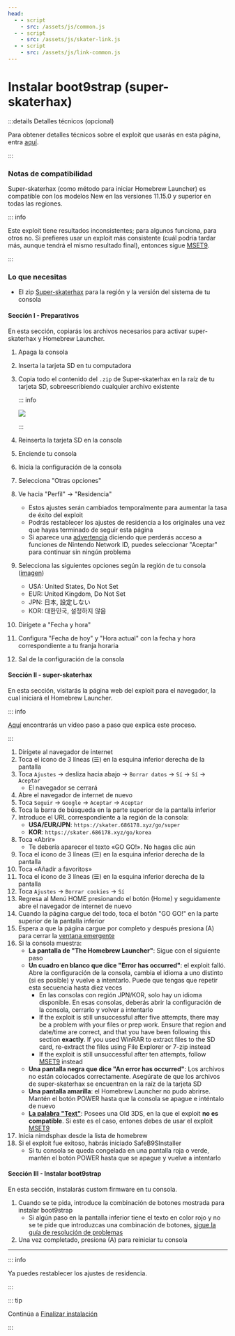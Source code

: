 ```yaml
---
head:
  - - script
    - src: /assets/js/common.js
  - - script
    - src: /assets/js/skater-link.js
  - - script
    - src: /assets/js/link-common.js
---
```


# Instalar boot9strap (super-skaterhax)

:::details Detalles técnicos (opcional)

Para obtener detalles técnicos sobre el exploit que usarás en esta página, entra [aquí](https://github.com/zoogie/super-skaterhax).

:::

### Notas de compatibilidad

Super-skaterhax (como método para iniciar Homebrew Launcher) es compatible con los modelos New en las versiones 11.15.0 y superior en todas las regiones.

::: info

Este exploit tiene resultados inconsistentes; para algunos funciona, para otros no. Si prefieres usar un exploit más consistente (cuál podría tardar más, aunque tendrá el mismo resultado final), entonces sigue [MSET9](installing-boot9strap-\(mset9\)).

:::

### Lo que necesitas

- El zip [Super-skaterhax](https://skater.nintendohomebrew.com) para la región y la versión del sistema de tu consola

#### Sección I - Preparativos

En esta sección, copiarás los archivos necesarios para activar super-skaterhax y Homebrew Launcher.

1. Apaga la consola

2. Inserta la tarjeta SD en tu computadora

3. Copia todo el contenido del `.zip` de Super-skaterhax en la raíz de tu tarjeta SD, sobreescribiendo cualquier archivo existente

    ::: info

    ![](/images/screenshots/skaterhax/skater-root-layout.png)

    :::

4. Reinserta la tarjeta SD en la consola

5. Enciende tu consola

6. Inicia la configuración de la consola

7. Selecciona "Otras opciones"

8. Ve hacia "Perfil" -> "Residencia"
    - Estos ajustes serán cambiados temporalmente para aumentar la tasa de éxito del exploit
    - Podrás restablecer los ajustes de residencia a los originales una vez que hayas terminado de seguir esta página
    - Si aparece una [advertencia](/images/screenshots/skaterhax/country-change-notice.png) diciendo que perderás acceso a funciones de Nintendo Network ID, puedes seleccionar "Aceptar" para continuar sin ningún problema

9. Selecciona las siguientes opciones según la región de tu consola ([imagen](/images/screenshots/skaterhax/skater-lang.png))
    - USA: United States, Do Not Set
    - EUR: United Kingdom, Do Not Set
    - JPN: 日本, 設定しない
    - KOR: 대한민국, 설정하지 않음

10. Dirígete a "Fecha y hora"

11. Configura "Fecha de hoy" y "Hora actual" con la fecha y hora correspondiente a tu franja horaria

12. Sal de la configuración de la consola

#### Sección II - super-skaterhax

En esta sección, visitarás la página web del exploit para el navegador, la cual iniciará el Homebrew Launcher.

::: info

[Aquí](https://www.youtube.com/watch?v=DEcZB72vJts) encontrarás un vídeo paso a paso que explica este proceso.

:::

1. Dirígete al navegador de internet
2. Toca el icono de 3 líneas (☰) en la esquina inferior derecha de la pantalla
3. Toca `Ajustes` -> desliza hacia abajo -> `Borrar datos` -> `Sí` -> `Sí` -> `Aceptar`
    - El navegador se cerrará
4. Abre el navegador de internet de nuevo
5. Toca `Seguir` -> `Google` -> `Aceptar` -> `Aceptar`
6. Toca la barra de búsqueda en la parte superior de la pantalla inferior
7. Introduce el URL correspondiente a la región de la consola:
    - **USA/EUR/JPN**: `https://skater.686178.xyz/go/super`
    - **KOR**: `https://skater.686178.xyz/go/korea`
8. Toca «Abrir»
    - Te debería aparecer el texto «GO GO!». No hagas clic aún
9. Toca el icono de 3 líneas (☰) en la esquina inferior derecha de la pantalla
10. Toca «Añadir a favoritos»
11. Toca el icono de 3 líneas (☰) en la esquina inferior derecha de la pantalla
12. Toca `Ajustes` -> `Borrar cookies` -> `Sí`
13. Regresa al Menú HOME presionando el botón (Home) y seguidamente abre el navegador de internet de nuevo
14. Cuando la página cargue del todo, toca el botón "GO GO!" en la parte superior de la pantalla inferior
15. Espera a que la página cargue por completo y después presiona (A) para cerrar la [ventana emergente](/images/screenshots/skaterhax/skater-popup.png)
16. Si la consola muestra:
    - **La pantalla de "The Homebrew Launcher"**: Sigue con el siguiente paso
    - **Un cuadro en blanco que dice "Error has occurred"**: el exploit falló. Abre la configuración de la consola, cambia el idioma a uno distinto (si es posible) y vuelve a intentarlo. Puede que tengas que repetir esta secuencia hasta diez veces
        - En las consolas con región JPN/KOR, solo hay un idioma disponible. En esas consolas, deberás abrir la configuración de la consola, cerrarlo y volver a intentarlo
        - If the exploit is still unsuccessful after five attempts, there may be a problem with your files or prep work. Ensure that region and date/time are correct, and that you have been following this section **exactly**. If you used WinRAR to extract files to the SD card, re-extract the files using File Explorer or 7-zip instead
        - If the exploit is still unsuccessful after ten attempts, follow [MSET9](installing-boot9strap-\(mset9\)) instead
    - **Una pantalla negra que dice "An error has occurred"**: Los archivos no están colocados correctamente. Asegúrate de que los archivos de super-skaterhax se encuentran en la raíz de la tarjeta SD
    - **Una pantalla amarilla**: el Homebrew Launcher no pudo abrirse. Mantén el botón POWER hasta que la consola se apague e inténtalo de nuevo
    - **[La palabra "Text"](/images/screenshots/skaterhax/skater-old3ds.png)**: Posees una Old 3DS, en la que el exploit **no es compatible**. Si este es el caso, entones debes de usar el exploit [MSET9](installing-boot9strap-\(mset9\))
17. Inicia nimdsphax desde la lista de homebrew
18. Si el exploit fue exitoso, habrás iniciado SafeB9SInstaller
    - Si tu consola se queda congelada en una pantalla roja o verde, mantén el botón POWER hasta que se apague y vuelve a intentarlo

#### Sección III - Instalar boot9strap

En esta sección, instalarás custom firmware en tu consola.

1. Cuando se te pida, introduce la combinación de botones mostrada para instalar boot9strap
    - Si algún paso en la pantalla inferior tiene el texto en color rojo y no se te pide que introduzcas una combinación de botones, [sigue la guía de resolución de problemas](troubleshooting-super-skaterhax)
2. Una vez completado, presiona (A) para reiniciar tu consola

<!--@include: ./_include/configure-luma3ds.md -->

<!--@include: ./_include/luma3ds-installed-note.md -->

___

::: info

Ya puedes restablecer los ajustes de residencia.

:::

::: tip

Continúa a [Finalizar instalación](finalizing-setup)

:::
